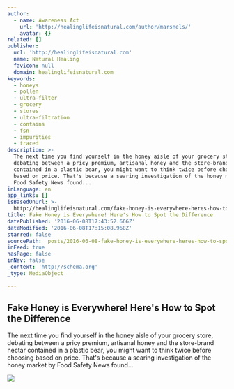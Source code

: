 ```yaml
---
author:
  - name: Awareness Act
    url: 'http://healinglifeisnatural.com/author/marsnels/'
    avatar: {}
related: []
publisher:
  url: 'http://healinglifeisnatural.com'
  name: Natural Healing
  favicon: null
  domain: healinglifeisnatural.com
keywords:
  - honeys
  - pollen
  - ultra-filter
  - grocery
  - stores
  - ultra-filtration
  - contains
  - fsn
  - impurities
  - traced
description: >-
  The next time you find yourself in the honey aisle of your grocery store,
  debating between a pricy premium, artisanal honey and the store-brand nectar
  contained in a plastic bear, you might want to think twice before choosing
  based on price. That's because a searing investigation of the honey market by
  Food Safety News found...
inLanguage: en
app_links: []
isBasedOnUrl: >-
  http://healinglifeisnatural.com/fake-honey-is-everywhere-heres-how-to-spot-the-difference/
title: Fake Honey is Everywhere! Here's How to Spot the Difference
datePublished: '2016-06-08T17:43:52.666Z'
dateModified: '2016-06-08T17:15:08.968Z'
starred: false
sourcePath: _posts/2016-06-08-fake-honey-is-everywhere-heres-how-to-spot-the-difference.md
inFeed: true
hasPage: false
inNav: false
_context: 'http://schema.org'
_type: MediaObject

---
```

<article style=""><h1>Fake Honey is Everywhere! Here's How to Spot the Difference</h1><p>The next time you find yourself in the honey aisle of your grocery store, debating between a pricy premium, artisanal honey and the store-brand nectar contained in a plastic bear, you might want to think twice before choosing based on price. That's because a searing investigation of the honey market by Food Safety News found...</p><img src="http://healinglifeisnatural.com/wp-content/uploads/2016/05/h0ne.jpg" /></article>